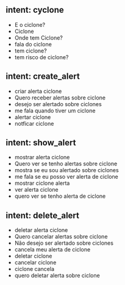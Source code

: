 ## intent: cyclone
- E o ciclone?
- Ciclone
- Onde tem Ciclone?
- fala do ciclone
- tem ciclone?
- tem risco de ciclone?

## intent: create_alert
- criar alerta ciclone
- Quero receber alertas sobre ciclone
- desejo ser alertado sobre ciclones
- me fala quando tiver um ciclone
- alertar ciclone
- notficar ciclone

## intent: show_alert
- mostrar alerta ciclone
- Quero ver se tenho alertas sobre ciclone
- mostra se eu sou alertado sobre ciclones
- me fala se eu posso ver alerta de ciclone
- mostrar ciclone alerta
- ver alerta ciclone
- quero ver se tenho alerta de ciclone

## intent: delete_alert
- deletar alerta ciclone
- Quero cancelar alertas sobre ciclone
- Não desejo ser alertado sobre ciclones
- cancela meu alerta de ciclone
- deletar ciclone
- cancelar ciclone
- ciclone cancela
- quero deletar alerta sobre ciclone
